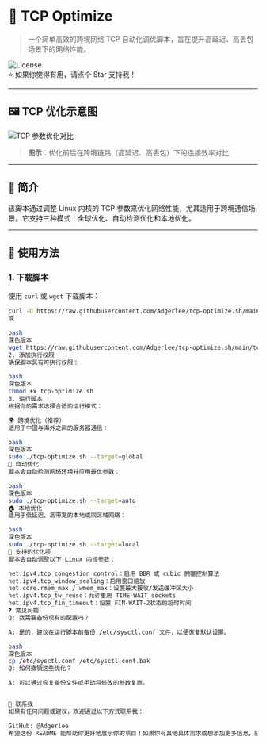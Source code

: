 # 🎯 TCP Optimize

> 一个简单高效的跨境网络 TCP 自动化调优脚本，旨在提升高延迟、高丢包场景下的网络性能。

![License](https://img.shields.io/badge/license-MIT-blue.svg)  
⭐ 如果你觉得有用，请点个 Star 支持我！

---

## 🖼️ TCP 优化示意图

![TCP 参数优化对比](https://gateway.pinata.cloud/ipfs/QmSNtyPho8JXxvieLR41EbVzm7FfWk4eLJasGh5NtN3V93 "TCP 参数优化对比")

> **图示**：优化前后在跨境链路（高延迟、高丢包）下的连接效率对比

---

## 📖 简介

该脚本通过调整 Linux 内核的 TCP 参数来优化网络性能，尤其适用于跨境通信场景。它支持三种模式：全球优化、自动检测优化和本地优化。

---

## 🚀 使用方法

### 1. 下载脚本

使用 `curl` 或 `wget` 下载脚本：

```bash
curl -O https://raw.githubusercontent.com/Adgerlee/tcp-optimize.sh/main/tcp-optimize.sh
或

bash
深色版本
wget https://raw.githubusercontent.com/Adgerlee/tcp-optimize.sh/main/tcp-optimize.sh
2. 添加执行权限
确保脚本具有可执行权限：

bash
深色版本
chmod +x tcp-optimize.sh
3. 运行脚本
根据你的需求选择合适的运行模式：

🌍 跨境优化（推荐）
适用于中国与海外之间的服务器通信：

bash
深色版本
sudo ./tcp-optimize.sh --target=global
🤖 自动优化
脚本会自动检测网络环境并应用最优参数：

bash
深色版本
sudo ./tcp-optimize.sh --target=auto
🏠 本地优化
适用于低延迟、高带宽的本地或同区域网络：

bash
深色版本
sudo ./tcp-optimize.sh --target=local
🔧 支持的优化项
脚本会自动调整以下 Linux 内核参数：

net.ipv4.tcp_congestion_control：启用 BBR 或 cubic 拥塞控制算法
net.ipv4.tcp_window_scaling：启用窗口缩放
net.core.rmem_max / wmem_max：设置最大接收/发送缓冲区大小
net.ipv4.tcp_tw_reuse：允许重用 TIME-WAIT sockets
net.ipv4.tcp_fin_timeout：设置 FIN-WAIT-2状态的超时时间
❓ 常见问题
Q: 我需要备份现有的配置吗？

A: 是的，建议在运行脚本前备份 /etc/sysctl.conf 文件，以便恢复默认设置。

bash
深色版本
cp /etc/sysctl.conf /etc/sysctl.conf.bak
Q: 如何撤销这些优化？

A: 可以通过恢复备份文件或手动将修改的参数复原。


💬 联系我
如果有任何问题或建议，欢迎通过以下方式联系我：

GitHub: @Adgerlee
希望这份 README 能帮助你更好地展示你的项目！如果你有其他具体需求或想添加更多信息，随时告诉我 😊


